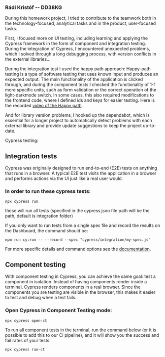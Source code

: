 ### Rádi Kristóf -- DD38KG

During this homework project, I tried to contribute to the teamwork both in the technology-focused, analytical tasks and in the product, user-focused tasks.

First, I focused more on UI testing, including learning and applying the Cypress framework in the form of component and integration testing. During the integration of Cypress, I encountered unexpected problems, which I solved through a long debugging process, with version conflicts in the external libraries...

During the integration test I used the happy path approach: Happy-path testing is a type of software testing that uses known input and produces an expected output.
The main functionality of the application is clicked through, and during the component tests I checked the functionality of 1-1 more specific units, such as form validation or the correct operation of the light-darkmode switch. In some cases, this also required modifications to the frontend code, where I defined ids and keys for easier testing.
Here is the recorded [video of the Happy path](https://github.com/BME-MIT-IET/iet-hf-2022-k-k-k-k-k-k/blob/master/src/frontend/ev-charger-app-client/cypress/videos/Visit.spec.js.mp4).

And for library version problems, I hooked up the dependabot, which is essential for a longer project to automatically detect problems with each external library and provide update suggestions to keep the project up-to-date.


Cypress testing:

## Integration tests

Cypress was originally designed to run end-to-end (E2E) tests on anything that runs in a browser. A typical E2E test visits the application in a browser and performs actions via the UI just like a real user would.

### In order to run these cypress tests:


```
npx cypress run
```


these will run all tests (specified in the cypress.json file path will be the path, default is integration folder)

If you only want to run tests from a single spec file and record the results on the Dashboard, the command should be:

```
npm run cy:run -- --record --spec "cypress/integration/my-spec.js"
```

For more specific details and command options see the [documentation](https://docs.cypress.io/guides/guides/command-line#How-to-run-commands).

## Component testing

With component testing in Cypress, you can achieve the same goal: test a component in isolation. Instead of having components render inside a terminal, Cypress renders components in a real browser. Since the components you are testing are visible in the browser, this makes it easier to test and debug when a test fails.

### Open Cypress in Component Testing mode:
```
npx cypress open-ct
```

To run all component tests in the terminal, run the command below (or it is possible to add this to our CI pipeline), and it will show you the success and fail rates of your tests:
```
npx cypress run-ct
```


